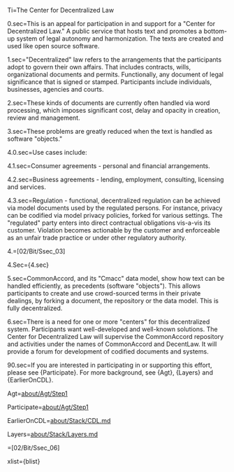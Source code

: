 Ti=The Center for Decentralized Law


0.sec=This is an appeal for participation in and support for a "Center for Decentralized Law."  A public service that hosts text and promotes a bottom-up system of legal autonomy and harmonization.  The texts are created and used like open source software.

1.sec="Decentralized" law refers to the arrangements that the participants adopt to govern their own affairs.  That includes contracts, wills, organizational documents and permits.  Functionally, any document of legal significance that is signed or stamped.  Participants include individuals, businesses, agencies and courts.

2.sec=These kinds of documents are currently often handled via word processing, which imposes significant cost, delay and opacity in creation, review and management.

3.sec=These problems are greatly reduced when the text is handled as software "objects."

4.0.sec=Use cases include:

4.1.sec=Consumer agreements - personal and financial arrangements.

4.2.sec=Business agreements - lending, employment, consulting, licensing and services.

4.3.sec=Regulation - functional, decentralized regulation can be achieved via model documents used by the regulated persons.  For instance, privacy can be codified via model privacy policies, forked for various settings.  The "regulated" party enters into direct contractual obligations vis-a-vis its customer.  Violation becomes actionable by the customer and enforceable as an unfair trade practice or under other regulatory authority. 

4.=[02/Bit/Ssec_03]

4.Sec={4.sec}

5.sec=CommonAccord, and its "Cmacc" data model, show how text can be handled efficiently, as precedents (software "objects").  This allows participants to create and use crowd-sourced terms in their private dealings, by forking a document, the repository or the data model.  This is fully decentralized.

6.sec=There is a need for one or more "centers" for this decentralized system.  Participants want well-developed and well-known solutions.  The Center for Decentralized Law will supervise the CommonAccord repository and activities under the names of CommonAccord and DecentLaw.  It will provide a forum for development of codified documents and systems.

90.sec=If you are interested in participating in or supporting this effort, please see {Participate}.  For more background, see {Agt}, {Layers} and {EarlierOnCDL}.

Agt=<u><a href="index.php?action=source&file=about/Agt/Step1">about/Agt/Step1</a></u>

Participate=<u><a href="index.php?action=source&file=about/Participate.md">about/Agt/Step1</a></u>

EarlierOnCDL=<u><a href="index.php?action=source&file=about/Stack/CDL.md">about/Stack/CDL.md</a></u>

Layers=<u><a href="index.php?action=source&file=about/Stack/Layers.md">about/Stack/Layers.md</a></u>


=[02/Bit/Ssec_06]

xlist={blist}
